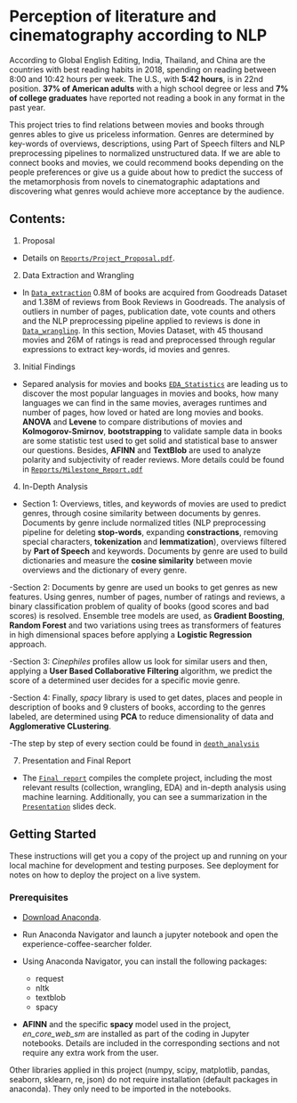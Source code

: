 # Perception of literature and cinematography according to NLP

According to Global English Editing, India, Thailand, and China are the countries with best reading habits in 2018, spending on reading between 8:00 and 10:42 hours per week. The U.S., with **5:42 hours**, is in 22nd position. **37% of American adults** with a high school degree or less and **7% of college graduates** have reported not reading a book in any format in the past year. 

This project tries to find relations between movies and books through genres ables to give us priceless information. Genres are determined by key-words of overviews, descriptions, using Part of Speech filters and NLP preprocessing pipelines to normalized unstructured data. If we are able to connect books and movies, we could recommend books depending on the people preferences or give us a guide about how to predict the success of the metamorphosis from novels to cinematographic adaptations and discovering what genres would achieve more acceptance by the audience. 

## Contents:
1. Proposal 
- Details on [`Reports/Project_Proposal.pdf`](./Reports/Project_Proposal.pdf).

2. Data Extraction and Wrangling
- In [`Data_extraction`](./Data_extraction) 0.8M of books are acquired from Goodreads Dataset and 1.38M of reviews from Book Reviews in Goodreads. The analysis of outliers in number of pages, publication date, vote counts and others and the NLP preprocessing pipeline applied to reviews is done in [`Data_wrangling`](./Data_wrangling). In this section, Movies Dataset, with 45 thousand movies and 26M of ratings is read and preprocessed through regular expressions to extract key-words, id movies and genres.

3. Initial Findings
- Separed analysis for movies and books [`EDA_Statistics`](./EDA_Statistics) are leading us to discover the most popular languages in movies and books, how many languages we can find in the same movies, averages runtimes and number of pages, how loved or hated are long movies and books. **ANOVA** and **Levene** to compare distributions of movies and **Kolmogorov-Smirnov**, **bootstrapping** to validate sample data in books are some statistic test used to get solid and statistical base to answer our questions. Besides, **AFINN** and **TextBlob** are used to analyze polarity and subjectivity of reader reviews. More details could be found in [`Reports/Milestone_Report.pdf`](./Reports/Milestone_Report.pdf) 

4. In-Depth Analysis
- Section 1: Overviews, titles, and keywords of movies are used to predict genres, through cosine similarity between documents by genres. Documents by genre include normalized titles (NLP preprocessing pipeline for deleting **stop-words**, expanding **constractions**, removing special characters, **tokenization** and **lemmatization**), overviews filtered by **Part of Speech** and keywords. Documents by genre are used to build dictionaries and measure the **cosine similarity** between movie overviews and the dictionary of every genre. 

-Section 2: Documents by genre are used un books to get genres as new features. Using genres, number of pages, number of ratings and reviews, a binary classification problem of quality of books (good scores and bad scores) is resolved. Ensemble tree models are used, as **Gradient Boosting**, **Random Forest** and two variations using trees as transformers of features in high dimensional spaces before applying a **Logistic Regression** approach.

-Section 3: *Cinephiles* profiles allow us look for similar users and then, applying a **User Based Collaborative Filtering** algorithm, we predict the score of a determined user decides for a specific movie genre.

-Section 4: Finally, *spacy* library is used to get dates, places and people in description of books and 9 clusters of books, according to the genres labeled, are determined using **PCA** to reduce dimensionality of data and **Agglomerative CLustering**. 

-The step by step of every section could be found in [`depth_analysis`](./depth_analysis)


7. Presentation and Final Report
- The [`Final report`](./Reports/Capstone2_Final_Report.pdf) compiles the complete project, including the most relevant results (collection, wrangling, EDA) and in-depth analysis using machine learning. Additionally, you can see a summarization in the [`Presentation`](./Reports/Presentation.pdf) slides deck.


## Getting Started
These instructions will get you a copy of the project up and running on your local machine for development and testing purposes. See deployment for notes on how to deploy the project on a live system.

### Prerequisites
- [Download Anaconda](https://www.anaconda.com/distribution/).
- Run Anaconda Navigator and launch a jupyter notebook and open the experience-coffee-searcher folder. 
- Using Anaconda Navigator, you can install the following packages:
  - request
  - nltk
  - textblob
  - spacy
 
 - **AFINN** and the specific **spacy** model used in the project, *en_core_web_sm* are installed as part of the coding in Jupyter notebooks. Details are included in the corresponding sections and not require any extra work from the user.

Other libraries applied in this project (numpy, scipy, matplotlib, pandas, seaborn, sklearn, re, json) do not require installation (default packages in anaconda). They only need to be imported in the notebooks.